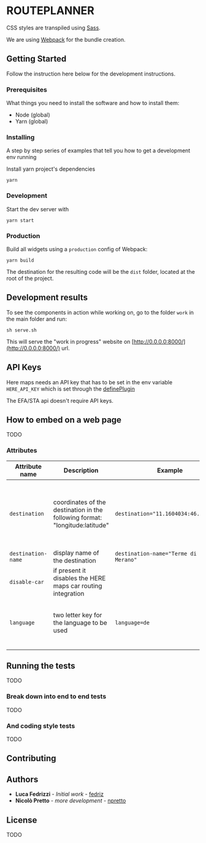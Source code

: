 # ROUTEPLANNER

CSS styles are transpiled using [Sass](https://sass-lang.com/).

We are using [Webpack](https://webpack.js.org/) for the bundle creation.

## Getting Started

Follow the instruction here below for the development instructions.

### Prerequisites

What things you need to install the software and how to install them:

- Node (global)
- Yarn (global)

### Installing

A step by step series of examples that tell you how to get a development env running

Install yarn project's dependencies

```
yarn
```

### Development

Start the dev server with

```
yarn start
```

### Production

Build all widgets using a `production` config of Webpack:

```
yarn build
```

The destination for the resulting code will be the `dist` folder, located at the root of the project.

## Development results

To see the components in action while working on, go to the folder `work` in the main folder and run:

```
sh serve.sh
```

This will serve the "work in progress" website on [http://0.0.0.0:8000/](http://0.0.0.0:8000/) url.

## API Keys

Here maps needs an API key that has to be set in the env variable `HERE_API_KEY` which is set through the [definePlugin](https://webpack.js.org/plugins/define-plugin/)

The EFA/STA api doesn't require API keys.

## How to embed on a web page

TODO

### Attributes

| Attribute name     | Description                                                                  | Example                                      | Notes                                                                                                                                                   |
| ------------------ | ---------------------------------------------------------------------------- | -------------------------------------------- | ------------------------------------------------------------------------------------------------------------------------------------------------------- |
| `destination`      | coordinates of the destination in the following format: "longitude:latitude" | `destination="11.1604034:46.6684672"`        | the `longitude:latitude` format is the opposite of what you can find on many websites, including google maps that uses the `latitude, longitude` format |
| `destination-name` | display name of the destination                                              | `destination-name="Terme di Merano, Merano"` |                                                                                                                                                         |
| `disable-car`      | if present it disables the HERE maps car routing integration                 |                                              |                                                                                                                                                         |
| `language`         | two letter key for the language to be used                                   | `language=de`                                | if omitted the widget will use the language of the browser (navigator.language[?s]) if supported. Fallback is `en`                                      |
|                    |                                                                              |                                              |                                                                                                                                                         |

## Running the tests

TODO

### Break down into end to end tests

TODO

### And coding style tests

TODO

## Contributing

## Authors

- **Luca Fedrizzi** - _Initial work_ - [fedriz](https://github.com/fedriz)
- **Nicolò Pretto** - _more development_ - [npretto](https://github.com/npretto)

## License

TODO
